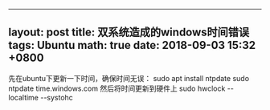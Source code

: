  


---
layout: post
title: 双系统造成的windows时间错误
tags: Ubuntu
math: true
date: 2018-09-03 15:32 +0800
---


先在ubuntu下更新一下时间，确保时间无误：
sudo apt install ntpdate
sudo ntpdate time.windows.com
然后将时间更新到硬件上
sudo hwclock --localtime --systohc



